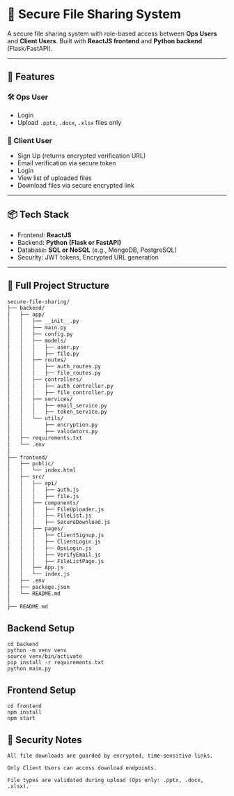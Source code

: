 # 🔐 Secure File Sharing System

A secure file sharing system with role-based access between **Ops Users** and **Client Users**. Built with **ReactJS frontend** and **Python backend** (Flask/FastAPI).

---

## 📁 Features

### 🛠 Ops User
- Login
- Upload `.pptx`, `.docx`, `.xlsx` files only

### 👤 Client User
- Sign Up (returns encrypted verification URL)
- Email verification via secure token
- Login
- View list of uploaded files
- Download files via secure encrypted link

---

## 📦 Tech Stack

- Frontend: **ReactJS**
- Backend: **Python (Flask or FastAPI)**
- Database: **SQL or NoSQL** (e.g., MongoDB, PostgreSQL)
- Security: JWT tokens, Encrypted URL generation

---

## 📁 Full Project Structure

```bash
secure-file-sharing/
├── backend/
│   ├── app/
│   │   ├── __init__.py
│   │   ├── main.py
│   │   ├── config.py
│   │   ├── models/
│   │   │   ├── user.py
│   │   │   ├── file.py
│   │   ├── routes/
│   │   │   ├── auth_routes.py
│   │   │   ├── file_routes.py
│   │   ├── controllers/
│   │   │   ├── auth_controller.py
│   │   │   ├── file_controller.py
│   │   ├── services/
│   │   │   ├── email_service.py
│   │   │   ├── token_service.py
│   │   └── utils/
│   │       ├── encryption.py
│   │       ├── validators.py
│   ├── requirements.txt
│   └── .env
│
├── frontend/
│   ├── public/
│   │   └── index.html
│   ├── src/
│   │   ├── api/
│   │   │   ├── auth.js
│   │   │   ├── file.js
│   │   ├── components/
│   │   │   ├── FileUploader.js
│   │   │   ├── FileList.js
│   │   │   ├── SecureDownload.js
│   │   ├── pages/
│   │   │   ├── ClientSignup.js
│   │   │   ├── ClientLogin.js
│   │   │   ├── OpsLogin.js
│   │   │   ├── VerifyEmail.js
│   │   │   ├── FileListPage.js
│   │   ├── App.js
│   │   └── index.js
│   ├── .env
│   ├── package.json
│   └── README.md
│
├── README.md
```

## Backend Setup
```base
cd backend
python -m venv venv
source venv/bin/activate
pip install -r requirements.txt
python main.py
```

## Frontend Setup
```base
cd frontend
npm install
npm start
```
## 🔐 Security Notes
```base
All file downloads are guarded by encrypted, time-sensitive links.

Only Client Users can access download endpoints.

File types are validated during upload (Ops only: .pptx, .docx, .xlsx).
```
